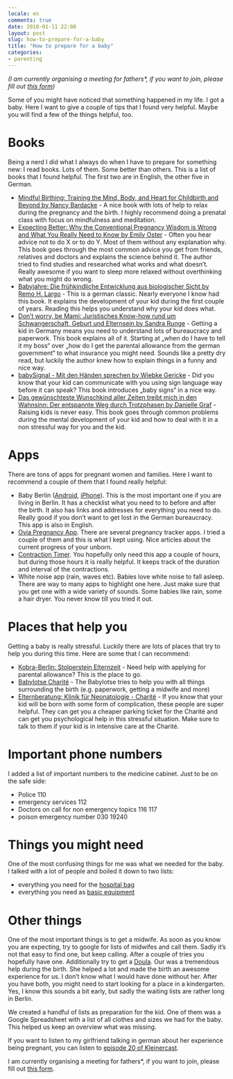 ```yaml
---
locale: en
comments: true
date: 2018-01-11 22:00
layout: post
slug: how-to-prepare-for-a-baby
title: "How to prepare for a baby"
categories:
- parenting
---
```

*(I am currently organising a meeting for fathers\*, if you want to join, please fill out [this form](https://bodo2.typeform.com/to/wpZymA))*

Some of you might have noticed that something happened in my life. I got a baby.
Here I want to give a couple of tips that I found very helpful. Maybe you will find
a few of the things helpful, too.

# Books

Being a nerd I did what I always do when I have to prepare for something new: I
read books. Lots of them. Some better than others. This is a list of books that
I found helpful. The first two are in English, the other five in German.

* [Mindful Birthing: Training the Mind, Body, and Heart for Childbirth and Beyond by Nancy Bardacke](https://www.goodreads.com/book/show/13426194-mindful-birthing) -
  A nice book with lots of help to relax during the pregnancy and the birth.
  I highly recommend doing a prenatal class with focus on mindfulness and
  meditation.
* [Expecting Better: Why the Conventional Pregnancy Wisdom is Wrong and What You Really Need to Know by Emily Oster](https://www.goodreads.com/book/show/19566320-expecting-better) -
  Often you hear advice not to do X or to do Y. Most of them without any
  explanation why. This book goes through the most common advice you get from
  friends, relatives and doctors and explains the science behind it. The author
  tried to find studies and researched what works and what doesn’t. Really
  awesome if you want to sleep more relaxed without overthinking what you might
  do wrong.
* [Babyjahre: Die frühkindliche Entwicklung aus biologischer Sicht by Remo H. Largo](https://www.goodreads.com/book/show/859451.Babyjahre) -
  This is a german classic. Nearly everyone I know had this book. It explains
  the development of your kid during the first couple of years. Reading this
  helps you understand why your kid does what.
* [Don’t worry, be Mami: Juristisches Know-how rund um Schwangerschaft, Geburt und Elternsein by Sandra Runge](https://www.goodreads.com/book/show/34503407-don-t-worry-be-mami) -
  Getting a kid in Germany means you need to understand lots of bureaucracy and
  paperwork. This book explains all of it. Starting at „when do I have to tell
  it my boss“ over „how do I get the parental allowance  from the german
  government“ to what insurance you might need. Sounds like a pretty dry read,
  but luckily the author knew how to explain things in a funny and nice way.
* [babySignal - Mit den Händen sprechen by Wiebke Gericke](https://www.goodreads.com/book/show/25328991-babysignal---mit-den-h-nden-sprechen) -
  Did you know that your kid can communicate with you using sign language way
  before it can speak? This book introduces „baby signs“ in a nice way.
* [Das gewünschteste Wunschkind aller Zeiten treibt mich in den Wahnsinn: Der entspannte Weg durch Trotzphasen by Danielle Graf](https://www.goodreads.com/book/show/32316478-das-gew-nschteste-wunschkind-aller-zeiten-treibt-mich-in-den-wahnsinn) -
  Raising kids is never easy. This book goes through common problems during the
  mental development of your kid and how to deal with it in a non stressful way
  for you and the kid.

# Apps

There are tons of apps for pregnant women and families. Here I want to
recommend a couple of them that I found really helpful:

* Baby Berlin
  ([Android](https://play.google.com/store/apps/details?id=de.gesundheitbb.clbirth),
  [iPhone](https://itunes.apple.com/de/app/baby-berlin-app/id976204677?l=en&mt=8)).
  This is the most important one if you are living in Berlin. It has a checklist
  what you need to to before and after the birth. It also has links and addresses
  for everything you need to do. Really good if you don’t want to get lost in the
  German bureaucracy. This app is also in English.
* [Ovia Pregnancy App](https://www.ovuline.com/#ovia-pregnancy-app). There are
  several pregnancy tracker apps. I tried a couple of them and this is what I
  kept using. Nice articles about the current progress of your unborn.
* [Contraction Timer](https://itunes.apple.com/de/app/labor-contraction-timer-birth/id1204868842?l=en&mt=8).
  You hopefully only need this app a couple of hours, but during those hours it
  is really helpful. It keeps track of the duration and interval of the
  contractions.
* White noise app (rain, waves etc). Babies love white noise to fall asleep.
  There are way to many apps to highlight one here. Just make sure that you get
  one with a wide variety of sounds. Some babies like rain, some a hair dryer.
  You never know till you tried it out.

# Places that help you

Getting a baby is really stressful. Luckily there are lots of places that try
to help you during this time. Here are some that I can recommend:

* [Kobra-Berlin: Stolperstein Elternzeit](https://www.kobra-berlin.de/beratung-und-coaching/stolperstein-elternzeit.html) -
  Need help with applying for parental allowance? This is the place to go.
* [Babylotse Charité](https://babylotse.charite.de/angebote/) -
  The Babylotse tries to help you with all things surrounding the birth (e.g.
  paperwork, getting a midwife and more)
* [Elternberatung: Klinik für Neonatologie - Charité](https://neonatologie.charite.de/fuer_eltern/elternberatung/) -
  If you know that your kid will be born with some form of complication, these
  people are super helpful. They can get you a cheaper parking ticket for the
  Charité and can get you psychological help in this stressful situation. Make
  sure to talk to them if your kid is in intensive care at the Charité.

# Important phone numbers

I added a list of important numbers to the medicine cabinet. Just to be on the
safe side:

* Police 110
* emergency services 112
* Doctors on call for non emergency topics 116 117
* poison emergency number 030 19240

# Things you might need

One of the most confusing things for me was what we needed for the baby. I talked
with a lot of people and boiled it down to two lists:

* everything you need for the [hospital bag](https://github.com/bitboxer/parenting/blob/master/hospital_bag.md) 
* everything you need as [basic equipment](https://github.com/bitboxer/parenting/blob/master/basic_equipment.md)

# Other things

One of the most important things is to get a midwife. As soon as you know you
are expecting, try to google for lists of midwifes and call them. Sadly it’s
not that easy to find one, but keep calling. After a couple of tries you
hopefully have one.  Additionally try to get a
[Doula](https://en.wikipedia.org/wiki/Doula). Our was a tremendous help during
the birth. She helped a lot and made the birth an awesome experience for us. I
don’t know what I would have done without her. After you have both, you might
need to start looking for a place in a kindergarten. Yes, I know this sounds a
bit early, but sadly the waiting lists are rather long in Berlin.

We created a handful of lists as preparation for the kid. One of them was a
Google Spreadsheet with a list of all clothes and sizes we had for the baby.
This helped us keep an overview what was missing.

If you want to listen to my girlfriend talking in german about her experience
being pregnant, you can listen to [episode 20 of
Kleinercast](http://kleinerdrei.org/2017/10/kleinercast-20-sex-drugs-und-weite-roecke-mythos-schwangerschaftsfreuden/).


I am currently organising a meeting for fathers\*, if you want to join, please fill out [this form](https://bodo2.typeform.com/to/wpZymA).
